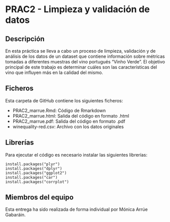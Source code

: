 # PRAC2 - Limpieza y validación de datos
## Descripción
En esta práctica se lleva a cabo un proceso de limpieza, validación y de análisis de los datos de un dataset que contiene información sobre métricas tomadas a diferentes muestras del vino portugués “Vinho Verde”.
El objetivo principal de este trabajo es determinar cuáles son las características del vino que influyen más en la calidad del mismo.

## Ficheros
Esta carpeta de GitHub contiene los siguientes ficheros:
* PRAC2_marrue.Rmd: Código de Rmarkdown
* PRAC2_marrue.html: Salida del código en formato .html
* PRAC2_marrue.pdf: Salida del código en formato .pdf
* winequality-red.csv: Archivo con los datos originales

## Librerías
Para ejecutar el código es necesario instalar las siguientes librerías:
```
install.packages("plyr")
install.packages("dplyr")
install.packages("ggplot2")
install.packages("car")
install.packages("corrplot")

```

## Miembros del equipo
Esta entrega ha sido realizada de forma individual por Mónica Arrúe Gabaráin.
